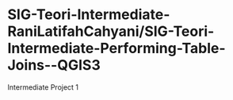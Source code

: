 # SIG-Teori-Intermediate-RaniLatifahCahyani/SIG-Teori-Intermediate-Performing-Table-Joins--QGIS3
 Intermediate Project 1
